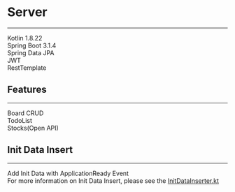 # Server

---
Kotlin 1.8.22   
Spring Boot 3.1.4   
Spring Data JPA   
JWT  
RestTemplate

## Features

---

Board CRUD  
TodoList  
Stocks(Open API)


## Init Data Insert

---

Add Init Data with ApplicationReady Event   
For more information on Init Data Insert, please see the [InitDataInserter.kt](../my-blog-server/src/main/kotlin/com/jh/my/blog/server/global/InitDataInserter.kt)
